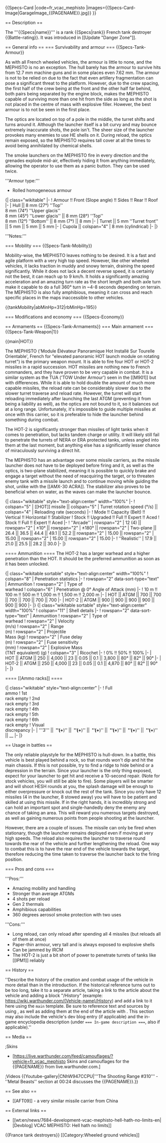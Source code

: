 {{Specs-Card
|code=fr_vcac_mephisto
|images={{Specs-Card-Image|GarageImage_{{PAGENAME}}.jpg}}
}}

== Description ==
<!-- ''In the description, the first part should be about the history of the creation and combat usage of the vehicle, as well as its key features. In the second part, tell the reader about the ground vehicle in the game. Insert a screenshot of the vehicle, so that if the novice player does not remember the vehicle by name, he will immediately understand what kind of vehicle the article is talking about.'' -->
The '''{{Specs|name}}''' is a rank {{Specs|rank}} French tank destroyer {{Battle-rating}}. It was introduced in [[Update "Danger Zone"]].

== General info ==
=== Survivability and armour ===
{{Specs-Tank-Armour}}
<!-- ''Describe armour protection. Note the most well protected and key weak areas. Appreciate the layout of modules as well as the number and location of crew members. Is the level of armour protection sufficient, is the placement of modules helpful for survival in combat? If necessary use a visual template to indicate the most secure and weak zones of the armour.'' -->
As with all French wheeled vehicles, the armour is little to none, and the MEPHISTO is no an exception. The hull barely has the armour to survive hits from 12.7 mm machine guns and in some places even 7.62 mm. The armour is not to be relied on due to the fact that even artillery fragmentation can pose a significant threat to the platform. However, due to the crew spacing, the first half of the crew being at the front and the other half far behind, both pairs being separated by the engine block, makes the MEPHISTO capable of surviving more than one hit from the side as long as the shot is not placed in the centre of mass with explosive filler. However, the best armour is to not be seen in the first place.

The optics are located on top of a pole in the middle, the turret shifts and turns around it. Although the launcher itself is a bit curvy and may bounce extremely inaccurate shots, the pole isn't. The sheer size of the launcher provokes many enemies to use HE shells on it. During reload, the optics remain exposed, so the MEPHISTO requires tall cover at all the times to avoid being annihilated by chemical shells.

The smoke launchers on the MEPHISTO fire in every direction and the grenades explode mid-air, effectively hiding it from anything immediately, allowing the operator to use them as a panic button. They can be used twice.

'''Armour type:'''

* Rolled homogeneous armour

{| class="wikitable"
|-
! Armour !! Front (Slope angle) !! Sides !! Rear !! Roof
|-
| Hull || 8 mm (27°) ''Top''<br>8 mm (74°) ''Upper glacis''<br>8 mm (45°) ''Lower glacis'' || 8 mm (28°) ''Top'' <br> 8 mm (12°) ''Bottom'' || 8 mm (7°) || 8 mm
|-
| Turret || 5 mm ''Turret front''  || 5 mm || 5 mm || 5 mm
|-
| Cupola || colspan="4" | 8 mm (cylindrical)
|-
|}

'''Notes:''' <!-- Any additional notes which the user needs to be aware of -->
<!-- Example: * Suspension wheels are 20 mm thick, tracks are 30 mm thick, and torsion bars are 60 mm thick. -->

=== Mobility ===
{{Specs-Tank-Mobility}}
<!-- ''Write about the mobility of the ground vehicle. Estimate the specific power and manoeuvrability, as well as the maximum speed forwards and backwards.'' -->
Mobility-wise, the MEPHISTO leaves nothing to be desired. It is a fast and agile platform with a very high top speed. However, like other wheeled vehicles, it lacks traction in muddy and snowy terrain, draining the speed significantly. While it does not lack a decent reverse speed, it is certainly not the best, it can reach up to 9 km/h. It holds a significantly amazing acceleration and an amazing turn rate as the short length and both axle turn make it capable to do a full 360° turn in ~4-8 seconds depending on terrain. The MEPHISTO is also fully amphibious, meaning it can cross and reach specific places in the maps inaccessible to other vehicles.

{{tankMobility|abMinHp=312|rbMinHp=195}}

=== Modifications and economy ===
{{Specs-Economy}}

== Armaments ==
{{Specs-Tank-Armaments}}
=== Main armament ===
{{Specs-Tank-Weapon|1}}
<!-- ''Give the reader information about the characteristics of the main gun. Assess its effectiveness in a battle based on the reloading speed, ballistics and the power of shells. Do not forget about the flexibility of the fire, that is how quickly the cannon can be aimed at the target, open fire on it and aim at another enemy. Add a link to the main article on the gun: <code><nowiki>{{main|Name of the weapon}}</nowiki></code>. Describe in general terms the ammunition available for the main gun. Give advice on how to use them and how to fill the ammunition storage.'' -->
{{main|HOT}}

The MEPHISTO ('Module Élévateur Panoramique Hot Installé Sur Tourelle Orientable', French for "elevated panoramic HOT launch module on rotating turret") is the primary weapon mount. It is able to fire four HOT or HOT-2 missiles in a rapid succession. HOT missiles are nothing new to French commanders, and they have proven to be very capable in combat. It is a similar system as the TUA ('TOW Under Armour') seen in the [[M901]] but with differences. While it is able to hold double the amount of much more capable missiles, the reload rate can be considerably slower due to the slower turret traverse and reload rate. However, the turret will start reloading immediately after launching the last ATGM (preventing it from being a liability as well), as the optics are not bound to it, so it balances out at a long range. Unfortunately, it's impossible to guide multiple missiles at once with this carrier, so it is preferable to hide the launcher behind something during combat.

The HOT-2 is significantly stronger than missiles of light tanks when it comes to penetration, but lacks tandem charge or utility. It will likely still fail to penetrate the turrets of NERA or ERA protected tanks, unless angled into them at the last moment, but anything else has a significantly lesser chance of miraculously surviving a direct hit.

The MEPHISTO has an advantage over some missile carriers, as the missile launcher does not have to be deployed before firing and it, as well as the optics, is two-plane stabilized, meaning it is possible to quickly brake and engage a target without the need of reacquiring the target, or to threaten enemy tank with a missile launch and to continue moving while guiding the shot, unlike with the [[AMX-30 ACRA]]. The stabilizer also proves to be beneficial when on water, as the waves can make the launcher bounce.

{| class="wikitable" style="text-align:center" width="100%"
|-
! colspan="5" | [[HOT]] missile || colspan="5" | Turret rotation speed (°/s) || colspan="4" | Reloading rate (seconds)
|-
! Mode !! Capacity (Belt) !! Vertical !! Horizontal !! Stabilizer
! Stock !! Upgraded !! Full !! Expert !! Aced
! Stock !! Full !! Expert !! Aced
|-
! ''Arcade''
| rowspan="2" | 12 (4) || rowspan="2" | ±10° || rowspan="2" | ±180° || rowspan="2" | Two-plane || 26.4 || 36.5 || 44.4 || 49.1 || 52.2 || rowspan="2" | 15.00 || rowspan="2" | 15.00 || rowspan="2" | 15.00 || rowspan="2" | 15.00
|-
! ''Realistic''
| 17.9 || 21.0 || 25.5 || 28.2 || 30.0
|-
|}

==== Ammunition ====
The HOT-2 has a larger warhead and a higher penetration than the HOT. It should be the preferred ammunition as soon as it has been unlocked.

{| class="wikitable sortable" style="text-align:center" width="100%"
! colspan="8" | Penetration statistics
|-
! rowspan="2" data-sort-type="text" | Ammunition
! rowspan="2" | Type of<br>warhead
! colspan="6" | Penetration @ 0° Angle of Attack (mm)
|-
! 10 m !! 100 m !! 500 m !! 1,000 m !! 1,500 m !! 2,000 m
|-
| HOT || ATGM || 700 || 700 || 700 || 700 || 700 || 700
|-
| HOT-2 || ATGM || 900 || 900 || 900 || 900 || 900 || 900
|-
|}
{| class="wikitable sortable" style="text-align:center" width="100%"
! colspan="11" | Shell details
|-
! rowspan="2" data-sort-type="text" | Ammunition
! rowspan="2" | Type of<br>warhead
! rowspan="2" | Velocity<br>(m/s)
! rowspan="2" | Range<br>(m)
! rowspan="2" | Projectile<br>Mass (kg)
! rowspan="2" | Fuse delay<br>(m)
! rowspan="2" | Fuse sensitivity<br>(mm)
! rowspan="2" | Explosive Mass<br>(TNT equivalent) (g)
! colspan="3" | Ricochet
|-
! 0% !! 50% !! 100%
|-
| HOT || ATGM || 250 || 4,000 || 23 || 0.05 || 0.1 || 3,800 || 80° || 82° || 90°
|-
| HOT-2 || ATGM || 250 || 4,000 || 23 || 0.05 || 0.1 || 4,870 || 80° || 82° || 90°
|-
|}

==== [[Ammo racks]] ====
<!-- [[File:Ammoracks_{{PAGENAME}}.png|right|thumb|x250px|[[Ammo racks]] of the {{PAGENAME}}]] -->
<!-- '''Last updated:''' -->
{| class="wikitable" style="text-align:center"
|-
! Full<br>ammo
! 1st<br>rack empty
! 2nd<br>rack empty
! 3rd<br>rack empty
! 4th<br>rack empty
! 5th<br>rack empty
! 6th<br>rack empty
! Visual<br>discrepancy
|-
| '''3''' || __&nbsp;''(+__)'' || __&nbsp;''(+__)'' || __&nbsp;''(+__)'' || __&nbsp;''(+__)'' || __&nbsp;''(+__)'' || __&nbsp;''(+__)'' || __
|-
|}

== Usage in battles ==
<!-- ''Describe the tactics of playing in the vehicle, the features of using vehicles in the team and advice on tactics. Refrain from creating a "guide" - do not impose a single point of view but instead give the reader food for thought. Describe the most dangerous enemies and give recommendations on fighting them. If necessary, note the specifics of the game in different modes (AB, RB, SB).'' -->
The only reliable playstyle for the MEPHISTO is hull-down. In a battle, this vehicle is best played behind a rock, so that rounds won't dip and hit the main chassis. If this is not possible, try to find a ridge to hide behind or a depression in the terrain. Since your launcher is the only thing exposed, expect for your launcher to get hit and receive a 10-second repair. (Note for stock vehicles, you will still be able to fire). Some players will be smarter and will shoot HESH rounds at you, the splash damage will be enough to either overpressure or knock out the rest of the tank. Since you only have 12 missiles (4 in the launcher, 8 stowed away) you will have to be patient and skilled at using this missile. If in the right hands, it is incredibly strong and can hold an important spot and single-handedly deny the enemy any chance of taking an area. This will reward you numerous targets destroyed, as well as gaining numerous points from people shooting at the launcher.

However, there are a couple of issues. The missile can only be fired when stationary, though the launcher remains deployed even if moving at very high speeds. The reload also requires the launcher to traverse round towards the rear of the vehicle and further lengthening the reload. One way to combat this is to have the rear end of the vehicle towards the target, therefore reducing the time taken to traverse the launcher back to the firing position.

=== Pros and cons ===
<!-- ''Summarise and briefly evaluate the vehicle in terms of its characteristics and combat effectiveness. Mark its pros and cons in a bulleted list. Try not to use more than 6 points for each of the characteristics. Avoid using categorical definitions such as "bad", "good" and the like - use substitutions with softer forms such as "inadequate" and "effective".'' -->

'''Pros:'''

* Amazing mobility and handling
* Stronger than average ATGMs
* 4 shots per reload
* Gen 2 thermals
* Amphibious capabilities
* 360 degrees aerosol smoke protection with two uses

'''Cons:'''

* Long reload, can only reload after spending all 4 missiles (but reloads all of them at once)
* Paper-thin armour, very tall and is always exposed to explosive shells
* Can be jammed by IRCM
* The HOT-2 is just a bit short of power to penetrate turrets of tanks like [[IPM1]] reliably

== History ==
<!-- ''Describe the history of the creation and combat usage of the vehicle in more detail than in the introduction. If the historical reference turns out to be too long, take it to a separate article, taking a link to the article about the vehicle and adding a block "/History" (example: <nowiki>https://wiki.warthunder.com/(Vehicle-name)/History</nowiki>) and add a link to it here using the <code>main</code> template. Be sure to reference text and sources by using <code><nowiki><ref></ref></nowiki></code>, as well as adding them at the end of the article with <code><nowiki><references /></nowiki></code>. This section may also include the vehicle's dev blog entry (if applicable) and the in-game encyclopedia description (under <code><nowiki>=== In-game description ===</nowiki></code>, also if applicable).'' -->
''Describe the history of the creation and combat usage of the vehicle in more detail than in the introduction. If the historical reference turns out to be too long, take it to a separate article, taking a link to the article about the vehicle and adding a block "/History" (example: <nowiki>https://wiki.warthunder.com/(Vehicle-name)/History</nowiki>) and add a link to it here using the <code>main</code> template. Be sure to reference text and sources by using <code><nowiki><ref></ref></nowiki></code>, as well as adding them at the end of the article with <code><nowiki><references /></nowiki></code>. This section may also include the vehicle's dev blog entry (if applicable) and the in-game encyclopedia description (under <code><nowiki>=== In-game description ===</nowiki></code>, also if applicable).''

== Media ==
<!-- ''Excellent additions to the article would be video guides, screenshots from the game, and photos.'' -->

;Skins
* [https://live.warthunder.com/feed/camouflages/?vehicle=fr_vcac_mephisto Skins and camouflages for the {{PAGENAME}} from live.warthunder.com.]

;Videos
{{Youtube-gallery|CNhW947CCPU|'''The Shooting Range #310''' - ''Metal Beasts'' section at 00:24 discusses the {{PAGENAME}}.}}

== See also ==
<!-- ''Links to the articles on the War Thunder Wiki that you think will be useful for the reader, for example:''
* ''reference to the series of the vehicles;''
* ''links to approximate analogues of other nations and research trees.'' -->

* [[AFT09]] - a very similar missile carrier from China

== External links ==
<!-- ''Paste links to sources and external resources, such as:''
* ''topic on the official game forum;''
* ''other literature.'' -->

* [[wt:en/news/7684-development-vcac-mephisto-hell-hath-no-limits-en|[Devblog] VCAC MEPHISTO: Hell hath no limits]]

{{France tank destroyers}}
[[Category:Wheeled ground vehicles]]